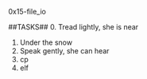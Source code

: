 0x15-file_io

##TASKS##
0. Tread lightly, she is near
1. Under the snow
2. Speak gently, she can hear
3. cp
4. elf
